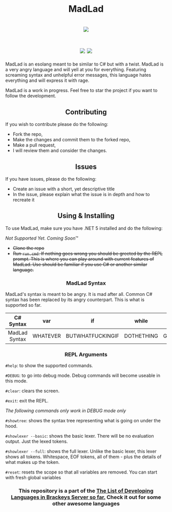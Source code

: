 <h1 align="center">MadLad</h1>

<h1 align="center"><img src="https://user-images.githubusercontent.com/42365887/116343664-8013eb00-a7aa-11eb-8c8f-8e73d2aca68a.png"></h1>

<h1 align="center"> <img src="https://forthebadge.com/images/badges/made-with-c-sharp.svg"> <img src="https://forthebadge.com/images/badges/you-didnt-ask-for-this.svg"></h1>

MadLad is an esolang meant to be similar to C# but with a twist. MadLad is a very angry language and will yell at you for everything. Featuring screaming syntax and unhelpful   error messages, this language hates everything and will express it with rage.

MadLad is a work in progress. Feel free to star the project if you want to follow the development.

<h2 align="center"> Contributing </h2>

If you wish to contribute please do the following:
* Fork the repo,
* Make the changes and commit them to the forked repo,
* Make a pull request,
* I will review them and consider the changes.

<h2 align="center"> Issues </h2>

If you have issues, please do the following:
* Create an issue with a short, yet descriptive title
* In the issue, please explain what the issue is in depth and how to recreate it


<h2 align="center"> Using & Installing </h2>
To use MadLad, make sure you have .NET 5 installed and do the following:

*Not Supported Yet. Coming Soon*:tm:

* ~~Clone the repo~~
* ~~Run `run.cmd`. If nothing goes wrong you should be greeted by the REPL prompt. This is where you can play around with current features of MadLad. Use should be familiar if you use C# or another similar language.~~

<h3 align="center"> MadLad Syntax </h3>
MadLad's syntax is meant to be angry. It is mad after all. Common C# syntax has been replaced by its angry counterpart. This is what is supported so far.
<br>

|   C# Syntax   |    var   |        if        |    while   |     for     | true | false |       else      |
|:-------------:|:--------:|:----------------:|:----------:|:-----------:|:----:|:-----:|:---------------:|
| MadLad Syntax | WHATEVER | BUTWHATFUCKINGIF | DOTHETHING | GOAROUNDPLS | FINE | NO    | WHATTHEFUCKELSE |


<h3 align="center"> REPL Arguments </h3>

`#help`: to show the supported commands.

`#DEBUG`: to go into debug mode. Debug commands will become useable in this mode.

`#clear`: clears the screen.

`#exit`: exit the REPL.

*The following commands only work in DEBUG mode only*

`#showtree`: shows the syntax tree representing what is going on under the hood.

`#showlexer --basic`: shows the basic lexer. There will be no evaluation output. Just the lexed tokens.

`#showlexer --full`: shows the full lexer. Unlike the basic lexer, this lexer shows all tokens. Whitespace, EOF tokens, all of them - plus the details of what makes up the token.

`#reset`: resets the scope so that all variables are removed. You can start with fresh global variables

<h3 align="center">This repository is a part of the <b><a href="https://github.com/salty-sweet/TLoDLiBSsf">The List of Developing Languages in Brackeys Server so far.</a> Check it out for some other awesome languages</h4
